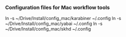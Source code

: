 ### Configuration files for Mac workflow tools
ln -s ~/Drive/Install/config_mac/karabiner ~/.config
ln -s ~/Drive/Install/config_mac/yabai ~/.config
ln -s ~/Drive/Install/config_mac/skhd ~/.config
